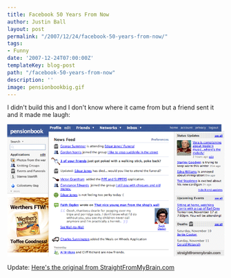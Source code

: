 ```yaml
---
title: Facebook 50 Years From Now
author: Justin Ball
layout: post
permalink: "/2007/12/24/facebook-50-years-from-now/"
tags:
- Funny
date: '2007-12-24T07:00:00Z'
templateKey: blog-post
path: "/facebook-50-years-from-now"
description: ''
image: pensionbookbig.gif
---
```


I didn't build this and I don't know where it came from but a friend sent it and it made me laugh:

 <img src="pensionbookbig.gif" alt="Facebook In 50 Years" />

Update:
[Here's the original from StraightFromMyBrain.com][2]

 [2]: http://www.straightfrommybrain.com/pages/right/pensionbook.html
